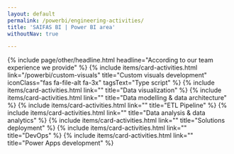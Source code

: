 ```yaml
---
layout: default
permalink: /powerbi/engineering-activities/
title: 'SAIFAS BI | Power BI area'
withoutNav: true

---
```

{% include page/other/headline.html headline="According to our team experience we provide" %}
{% include items/card-activities.html 
  link="/powerbi/custom-visuals" 
  title="Custom visuals development" 
  iconClass="fas fa-file-alt fa-3x" 
  tagsText="Type script" 
%}
{% include items/card-activities.html link="" title="Data visualization" %}
{% include items/card-activities.html link="" title="Data modelling & data architecture" %}
{% include items/card-activities.html link="" title="ETL Pipeline" %}
{% include items/card-activities.html link="" title="Data analysis & data analytics" %}
{% include items/card-activities.html link="" title="Solutions deployment" %}
{% include items/card-activities.html link="" title="DevOps" %}
{% include items/card-activities.html link="" title="Power Apps development" %}